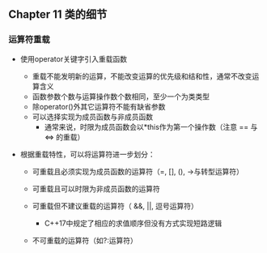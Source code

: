 ## Chapter 11 类的细节

### 运算符重载

- 使用operator关键字引入重载函数
  - 重载不能发明新的运算，不能改变运算的优先级和结和性，通常不改变运算含义
  - 函数参数个数与运算操作数个数相同，至少一个为类类型
  - 除operator()外其它运算符不能有缺省参数
  - 可以选择实现为成员函数与非成员函数
    - 通常来说，时限为成员函数会以*this作为第一个操作数（注意 == 与 <=> 的重载）

- 根据重载特性，可以将运算符进一步划分：
  - 可重载且必须实现为成员函数的运算符（=, [], (), ->与转型运算符）
  - 可重载且可以时限为非成员函数的运算符
  - 可重载但不建议重载的运算符（ &&, ||, 逗号运算符）
    - C++17中规定了相应的求值顺序但没有方式实现短路逻辑

  - 不可重载的运算符（如?:运算符）








